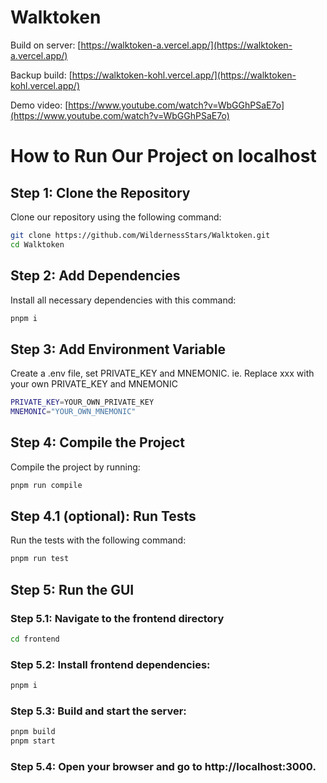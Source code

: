 # Walktoken

Build on server: [https://walktoken-a.vercel.app/](https://walktoken-a.vercel.app/) 

Backup build: [https://walktoken-kohl.vercel.app/](https://walktoken-kohl.vercel.app/)

Demo video: [https://www.youtube.com/watch?v=WbGGhPSaE7o](https://www.youtube.com/watch?v=WbGGhPSaE7o)

# How to Run Our Project on localhost

## Step 1: Clone the Repository
Clone our repository using the following command:

```bash
git clone https://github.com/WildernessStars/Walktoken.git
cd Walktoken
```

## Step 2: Add Dependencies
Install all necessary dependencies with this command:

```bash
pnpm i
```

## Step 3: Add Environment Variable
Create a .env file, set PRIVATE_KEY and MNEMONIC. ie. Replace xxx with your own PRIVATE_KEY and MNEMONIC
```bash
PRIVATE_KEY=YOUR_OWN_PRIVATE_KEY
MNEMONIC="YOUR_OWN_MNEMONIC"
```
## Step 4: Compile the Project
Compile the project by running:

```bash
pnpm run compile
```
## Step 4.1 (optional): Run Tests
Run the tests with the following command:

```bash
pnpm run test
```
## Step 5: Run the GUI
### Step 5.1: Navigate to the frontend directory

```bash
cd frontend
```
### Step 5.2: Install frontend dependencies:

```bash
pnpm i
```
### Step 5.3: Build and start the server:

```bash
pnpm build
pnpm start
```
### Step 5.4: Open your browser and go to http://localhost:3000.
